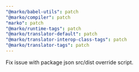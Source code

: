```yaml
---
"@marko/babel-utils": patch
"@marko/compiler": patch
"marko": patch
"@marko/runtime-tags": patch
"@marko/translator-default": patch
"@marko/translator-interop-class-tags": patch
"@marko/translator-tags": patch
---
```


Fix issue with package json src/dist override script.
